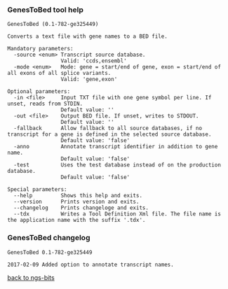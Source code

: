 ### GenesToBed tool help
	GenesToBed (0.1-782-ge325449)
	
	Converts a text file with gene names to a BED file.
	
	Mandatory parameters:
	  -source <enum> Transcript source database.
	                 Valid: 'ccds,ensembl'
	  -mode <enum>   Mode: gene = start/end of gene, exon = start/end of all exons of all splice variants.
	                 Valid: 'gene,exon'
	
	Optional parameters:
	  -in <file>     Input TXT file with one gene symbol per line. If unset, reads from STDIN.
	                 Default value: ''
	  -out <file>    Output BED file. If unset, writes to STDOUT.
	                 Default value: ''
	  -fallback      Allow fallback to all source databases, if no transcript for a gene is defined in the selected source database.
	                 Default value: 'false'
	  -anno          Annotate transcript identifier in addition to gene name.
	                 Default value: 'false'
	  -test          Uses the test database instead of on the production database.
	                 Default value: 'false'
	
	Special parameters:
	  --help         Shows this help and exits.
	  --version      Prints version and exits.
	  --changelog    Prints changeloge and exits.
	  --tdx          Writes a Tool Definition Xml file. The file name is the application name with the suffix '.tdx'.
	
### GenesToBed changelog
	GenesToBed 0.1-782-ge325449
	
	2017-02-09 Added option to annotate transcript names.
[back to ngs-bits](https://github.com/imgag/ngs-bits)